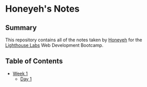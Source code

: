 # Honeyeh's Notes

## Summary 
This repository contains all of the notes taken by [Honeyeh](https://github.com/HoneyehYz) for the [Lighthouse Labs](https://www.lighthouselabs.ca/en/ottawa?gclid=Cj0KCQjwqfz6BRD8ARIsAIXQCf2ATLBvZJ2up8UiNZP4uFdTNZ9lQ1Wo_KkjEzn0Yp7VrND3_qQk05EaAt7oEALw_wcB) Web Development Bootcamp.

## Table of Contents
* [Week 1](/Week_1)
  * [Day 1](/Week_1/Day_1)




